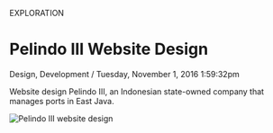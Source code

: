 <p class="type">EXPLORATION</p>

# Pelindo III Website Design

<p class="meta">Design, Development  /  Tuesday, November 1, 2016 1:59:32pm</p>

Website design Pelindo III, an Indonesian state-owned company that manages ports in East Java.

![Pelindo III website design](https://farooq-agent.web.app/assets/images/works/large/5Qrdew31_work_image.jpg)
